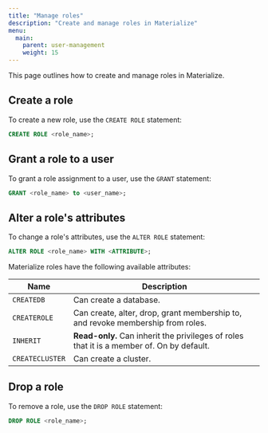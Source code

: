 ```yaml
---
title: "Manage roles"
description: "Create and manage roles in Materialize"
menu:
  main:
    parent: user-management
    weight: 15
---
```


This page outlines how to create and manage roles in Materialize.

## Create a role

To create a new role, use the `CREATE ROLE` statement:

```sql
CREATE ROLE <role_name>;
```

## Grant a role to a user

To grant a role assignment to a user, use the `GRANT` statement:

```sql
GRANT <role_name> to <user_name>;
```

## Alter a role's attributes

To change a role's attributes, use the `ALTER ROLE` statement:

```sql
ALTER ROLE <role_name> WITH <ATTRIBUTE>;
```

Materialize roles have the following available attributes:

| Name            | Description                                                                     |
|-----------------|---------------------------------------------------------------------------------|
| `CREATEDB`      | Can create a database.                                                          |
| `CREATEROLE`    | Can create, alter, drop, grant membership to, and revoke membership from roles. |
| `INHERIT`       | **Read-only.** Can inherit the privileges of roles that it is a member of. On by default.      |
| `CREATECLUSTER` | Can create a cluster.                                                           |


## Drop a role

To remove a role, use the `DROP ROLE` statement:

```sql
DROP ROLE <role_name>;
```
